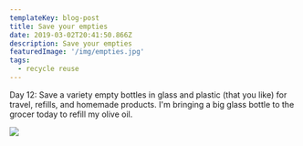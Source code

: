 ```yaml
---
templateKey: blog-post
title: Save your empties
date: 2019-03-02T20:41:50.866Z
description: Save your empties
featuredImage: '/img/empties.jpg'
tags:
  - recycle reuse
---
```


Day 12: Save a variety empty bottles in glass and plastic (that you like) for travel, refills, and homemade products. I'm bringing a big glass bottle to the grocer today to refill my olive oil.

![](/img/empties.jpg)
